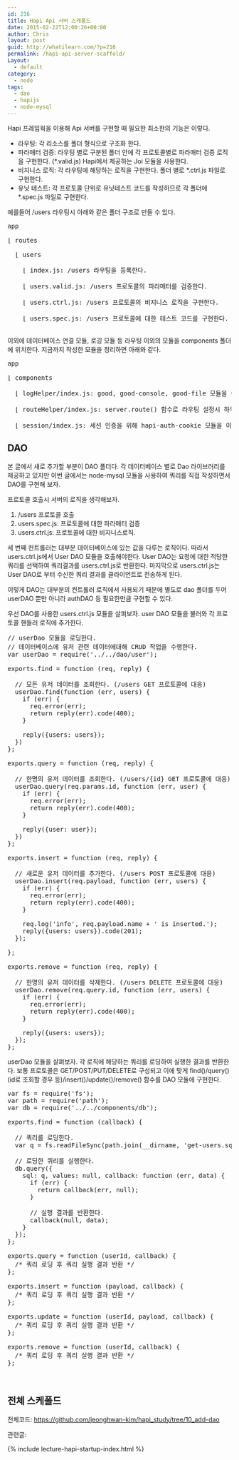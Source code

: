 ```yaml
---
id: 216
title: Hapi Api 서버 스캐폴드
date: 2015-02-22T12:00:26+00:00
author: Chris
layout: post
guid: http://whatilearn.com/?p=216
permalink: /hapi-api-server-scaffold/
Layout:
  - default
category:
  - node
tags:
  - dao
  - hapijs
  - node-mysql
---
```

Hapi 프레임웍을 이용해 Api 서버를 구현할 때 필요한 최소한의 기능은 이렇다.

<ul>
    <li>라우팅: 각 리소스를 폴더 형식으로 구조화 한다.</li>
    <li>파라매터 검증: 라우팅 별로 구분된 폴더 안에 각 프로토콜별로 파라매터 검증 로직을 구현한다. (*.valid.js) Hapi에서 제공하는 Joi 모듈을 사용한다.</li>
    <li>비지니스 로직: 각 라우팅에 해당하는 로직을 구현한다. 폴더 별로 *.ctrl.js 파일로 구현한다.</li>
    <li>유닛 테스트: 각 프로토콜 단위로 유닛테스트 코드를 작성하므로 각 폴더에 *.spec.js 파일로 구현한다.</li>
</ul>

예를들어 /users 라우팅시 아래와 같은 폴더 구조로 만들 수 있다.

<pre class="striped:false marking:false nums:false nums-toggle:false lang:default decode:true" title="/users 라우팅시 폴터 구조 ">app

⌊ routes

  ⌊ users

    ⌊ index.js: /users 라우팅을 등록한다.

    ⌊ users.valid.js: /users 프로토콜의 파라매터를 검증한다.

    ⌊ users.ctrl.js: /users 프로토콜의 비지니스 로직을 구현한다.

    ⌊ users.spec.js: /users 프로토콜에 대한 테스트 코드를 구현한다.

</pre>

이외에 데이터베이스 연결 모듈, 로깅 모듈 등 라우팅 이외의 모듈을 components 폴더에 위치한다. 지금까지 작성한 모듈을 정리하면 아래와 같다.

<pre class="nums:false lang:default decode:true" title="components 폴더 구조 ">app

⌊ components

  ⌊ logHelper/index.js: good, good-console, good-file 모듈을 이용한 로깅 모듈 

  ⌊ routeHelper/index.js: server.route() 함수로 라우팅 설정시 하위 폴더에 대한 라우팅을 위해 server 객체를 넘겨주는 모듈

  ⌊ session/index.js: 세션 인증을 위해 hapi-auth-cookie 모듈을 이용한 인증 모듈 
</pre>

<h2>DAO</h2>

본 글에서 새로 추가할 부분이 DAO 폴더다. 각 데이터베이스 별로 Dao 라이브러리를 제공하고 있지만 이번 글에서는 node-mysql 모듈을 사용하여 쿼리를 직접 작성하면서 DAO를 구현해 보자.

프로토콜 호출시 서버의 로직을 생각해보자.

<ol>
    <li>/users 프로토콜 호출</li>
    <li>users.spec.js: 프로토콜에 대한 파라매터 검증</li>
    <li>users.ctrl.js: 프로토콜에 대한 비지니스로직.</li>
</ol>

세 번째 컨트롤러는 대부분 데이터베이스에 있는 값을 다루는 로직이다. 따라서 users.ctrl.js에서 User DAO 모듈을 호출해야한다. User DAO는 요청에 대한 적당한 쿼리를 선택하여 쿼리결과를 users.ctrl.js로 반환한다. 마지막으로 users.ctrl.js는 User DAO로 부터 수신한 쿼리 결과를 클라이언트로 전송하게 된다.

이렇게 DAO는 대부분의 컨트롤러 로직에서 사용되기 때문에 별도로 dao 폴더를 두어 userDAO 뿐만 아니라 authDAO 등 필요한만큼 구현할 수 있다.

우선 DAO를 사용한 users.ctrl.js 모듈을 살펴보자. user DAO 모듈을 불러와 각 프로토콜 핸들러 로직에 추가한다.

<pre class="lang:js decode:true" title="routes/users/users.ctrl.js">// userDao 모듈을 로딩한다. 
// 데이터베이스에 유저 관련 데이터에대해 CRUD 작업을 수행한다.
var userDao = require('../../dao/user');

exports.find = function (req, reply) {

  // 모든 유저 데이터를 조회한다. (/users GET 프로토콜에 대응)
  userDao.find(function (err, users) {
    if (err) {
      req.error(err);
      return reply(err).code(400);
    }
    
    reply({users: users});
  })
};

exports.query = function (req, reply) {

  // 한명의 유저 데이터를 조회한다. (/users/{id} GET 프로토콜에 대응)
  userDao.query(req.params.id, function (err, user) {
    if (err) {
      req.error(err);
      return reply(err).code(400);
    }

    reply({user: user});
  })
};

exports.insert = function (req, reply) {

  // 새로운 유저 데이터를 추가한다. (/users POST 프로토콜에 대응)
  userDao.insert(req.payload, function (err, users) {
    if (err) {
      req.error(err);
      return reply(err).code(400);
    }
    
    req.log('info', req.payload.name + ' is inserted.');
    reply({users: users}).code(201);
  });

};

exports.remove = function (req, reply) {

  // 한명의 유저 데이터를 삭제한다. (/users DELETE 프로토콜에 대응)
  userDao.remove(req.query.id, function (err, users) {
    if (err) {
      req.error(err);
      return reply(err).code(400);
    }

    reply({users: users});
  });
};</pre>

userDao 모듈을 살펴보자. 각 로직에 해당하는 쿼리를 로딩하여 실행한 결과를 반환한다. 보통 프로토콜은 GET/POST/PUT/DELETE로 구성되고 이에 맞게 find()/query()(id로 조회할 경우 등)/insert()/update()/remove() 함수를 DAO 모듈에 구현한다.

<pre class="lang:js decode:true" title="dao/user/index.js">var fs = require('fs');
var path = require('path');
var db = require('../../components/db');

exports.find = function (callback) {

  // 쿼리를 로딩한다.
  var q = fs.readFileSync(path.join(__dirname, 'get-users.sql'), 'utf8');

  // 로딩한 쿼리를 실행한다.
  db.query({
    sql: q, values: null, callback: function (err, data) {
      if (err) {
        return callback(err, null);
      }

      // 실행 결과를 반환한다.
      callback(null, data);
    }
  });
};

exports.query = function (userId, callback) {
  /* 쿼리 로딩 후 쿼리 실행 결과 반환 */
};

exports.insert = function (payload, callback) {
  /* 쿼리 로딩 후 쿼리 실행 결과 반환 */
};

exports.update = function (userId, payload, callback) {
  /* 쿼리 로딩 후 쿼리 실행 결과 반환 */
};

exports.remove = function (userId, callback) {
  /* 쿼리 로딩 후 쿼리 실행 결과 반환 */
};
</pre>

&nbsp;

<h2>전체 스케폴드</h2>

전체코드: <a href="https://github.com/jeonghwan-kim/hapi_study/tree/10_add-dao">https://github.com/jeonghwan-kim/hapi_study/tree/10_add-dao</a>

관련글:

{% include lecture-hapi-startup-index.html %}